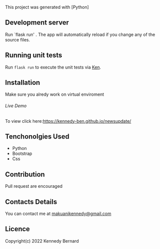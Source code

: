 This project was generated with [Python]

## Development server

Run `flask run'  . The app will automatically reload if you change any of the source files.

## Running unit tests

Run `flask run` to execute the unit tests via [Ken](https://kennedy-ben.github.io).

## Installation
Make sure you alredy work on virtual enviroment

###### Live Demo

To view click here:https://kennedy-ben.github.io/newsupdate/

## Tenchonolgies Used

* Python
* Bootstrap
* Css

## Contribution
Pull request are encouraged

## Contacts Details
You can contact me at makuanikennedy@gmail.com

## Licence
Copyright(c) 2022 Kennedy Bernard